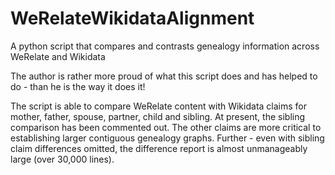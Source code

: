 # WeRelateWikidataAlignment
A python script that compares and contrasts genealogy information across WeRelate and Wikidata

The author is rather more proud of what this script does and has helped to do - than he is the way it does it!

The script is able to compare WeRelate content with Wikidata claims for mother, father, spouse, partner, child and sibling.
At present, the sibling comparison has been commented out.  The other claims are more critical to establishing larger
contiguous genealogy graphs.  Further - even with sibling claim differences omitted, the difference report is almost unmanageably
large (over 30,000 lines).
